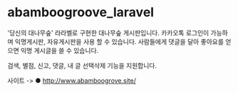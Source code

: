 # abamboogroove_laravel
'당신의 대나무숲'
라라벨로 구현한 대나무숲 게시판입니다.
카카오톡 로그인이 가능하며 익명게시판, 자유게시판을 사용 할 수 있습니다.
사람들에게 댓글을 달아 좋아요를 얻으면 익명 게시글을 쓸 수 있습니다.

검색, 별점, 신고, 댓글, 내 글 선택삭제 기능을 지원합니다.

사이트 -> ● http://www.abamboogrove.site/ 
